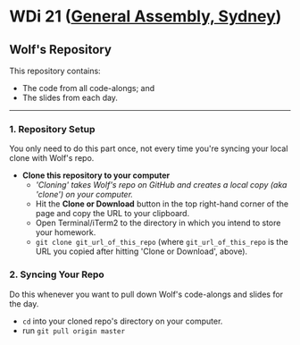 # WDi 21 ([General Assembly, Sydney](https://generalassemb.ly/sydney))
## Wolf's Repository

This repository contains:
- The code from all code-alongs; and
- The slides from each day.

___

### 1. Repository Setup

You only need to do this part once, not every time you're syncing your local clone with Wolf's repo.

- **Clone this repository to your computer**
    + *'Cloning' takes Wolf's repo on GitHub and creates a local copy (aka 'clone') on your computer.*
    + Hit the **Clone or Download** button in the top right-hand corner of the page and copy the URL to your clipboard.
    + Open Terminal/iTerm2 to the directory in which you intend to store your homework.
    + `git clone git_url_of_this_repo` (where `git_url_of_this_repo` is the URL you copied after hitting 'Clone or Download', above).

### 2. Syncing Your Repo

Do this whenever you want to pull down Wolf's code-alongs and slides for the day.

- `cd` into your cloned repo's directory on your computer.
- run `git pull origin master`
